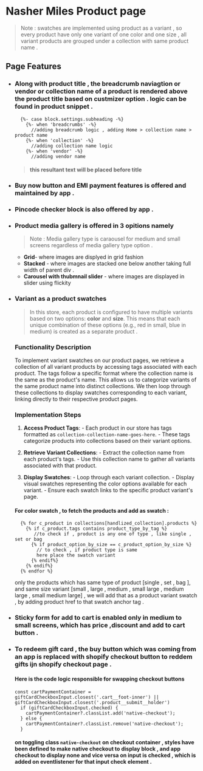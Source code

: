 
# Nasher Miles Product page

> Note : swatches are implemented using product as a variant , so every product have only one   variant of one color and one size , all variant products are grouped under a collection with same product name .



## Page Features

- ### Along with product title , the breadcrumb naviagtion or vendor or collection name of a product is rendered above the product title based on custmizer option . logic can be found in product snippet .
  ```
    {%- case block.settings.subheading -%}
      {%- when 'breadcrumbs' -%}
        //adding breadcrumb logic , adding Home > collection name > product name
      {%- when 'collection' -%}
        //adding collection name logic
      {%- when 'vendor' -%}
        //adding vendor name 
  ``` 
  > #### this resultant text will be placed before title

- ### Buy now button and EMI payment features is offered and maintained by app .

- ### Pincode checker block is also offered by app .

- ### Product media gallery is offered in 3 opitions namely
  >Note : Media gallery type is caraousel for medium and small screens regardless of media gallery type option .

  -  **Grid**- where images are displyed in grid fashion 
  -  **Stacked** - where images are stacked one below another taking full width of parent div .
  - **Carousel with thubmnail slider** - where images are displayed in slider using flickity

- ### Variant as a product swatches

    >In this store, each product is configured to have multiple variants based on two options: **color** and **size**. This means that each unique combination of these options (e.g., red in small, blue in medium) is created as a separate product .

    ### Functionality Description
    To implement variant swatches on our product pages, we retrieve a collection of all variant products by accessing tags associated with each product. The tags follow a specific format where the collection name is the same as the product's name. This allows us to categorize variants of the same product name into distinct collections. We then loop through these collections to display swatches corresponding to each variant, linking directly to their respective product pages.
	 
    ### Implementation Steps
    1. **Access Product Tags**: 
      - Each product in our store has tags formatted as `collection-collection-name-goes-here`.
      - These tags categorize products into collections based on their variant options.

    2. **Retrieve Variant Collections**: 
      - Extract the collection name from each product's tags.
      - Use this collection name to gather all variants associated with that product.

    3. **Display Swatches**:
      - Loop through each variant collection.
      - Display visual swatches representing the color options available for each variant.
      - Ensure each swatch links to the specific product variant's page.

    #### For color swatch , to fetch the products and add as swatch :

    ```
      {% for c_product in collections[handlized_collection].products %}
        {% if c_product.tags contains product_type_by_tag %} 
           //to check if , product is any one of type , like single , set or bag
          {% if product_option_by_size == c_product_option_by_size %}
            // to check , if product type is same
            here place the swatch variant
          {% endif%}
        {% endif%}
      {% endfor %}

    ```
    only the products which  has same type of product [single , set , bag ], and same size variant [small , large , medium , small large , medium large , small medium large] , we will add that as a product variant swatch , by adding product href to that swatch anchor tag .
- ### Sticky form for add to cart is enabled only in medium to small screens, which has price ,discount and add to cart button .

- ### To redeem gift card , the buy button which was coming from an app is replaced with shopify checkout button to reddem gifts ijn shopify checkout page .
  #### Here is the code logic responsible for swapping checkout buttons
  ```
  const cartPaymentContainer = giftCardCheckboxInput.closest('.cart__foot-inner') || giftCardCheckboxInput.closest('.product__submit__holder')
    if (giftCardCheckboxInput.checked) {
      cartPaymentContainer?.classList.add('native-checkout');
    } else {
      cartPaymentContainer?.classList.remove('native-checkout');
    }
  ```
  #### on toggling class `native-checkout` on checkout container , styles have been defined to make native checkout to display block , and app checkout to display none and vice versa on input is checked , which is added on eventlistener for that input check element . 


